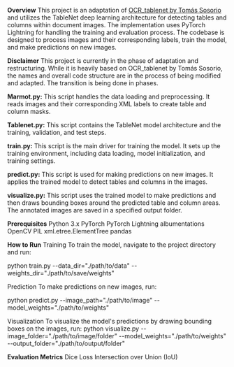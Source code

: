 **Overview**
This project is an adaptation of [OCR_tablenet by Tomás Sosorio](https://github.com/tomassosorio/OCR_tablenet) and utilizes the TableNet deep learning architecture for detecting tables and columns within document images. The implementation uses PyTorch Lightning for handling the training and evaluation process. The codebase is designed to process images and their corresponding labels, train the model, and make predictions on new images.

**Disclaimer**
This project is currently in the phase of adaptation and restructuring. While it is heavily based on OCR_tablenet by Tomás Sosorio, the names and overall code structure are in the process of being modified and adapted. The transition is being done in phases.


**Marmot.py:** This script handles the data loading and preprocessing. It reads images and their corresponding XML labels to create table and column masks.

**Tablenet.py:** This script contains the TableNet model architecture and the training, validation, and test steps.

**train.py:** This script is the main driver for training the model. It sets up the training environment, including data loading, model initialization, and training settings.

**predict.py:** This script is used for making predictions on new images. It applies the trained model to detect tables and columns in the images.

**visualize.py:** This script uses the trained model to make predictions and then draws bounding boxes around the predicted table and column areas. The annotated images are saved in a specified output folder.

**Prerequisites**
Python 3.x
PyTorch
PyTorch Lightning
albumentations
OpenCV
PIL
xml.etree.ElementTree
pandas


**How to Run**
Training
To train the model, navigate to the project directory and run:

python train.py --data_dir="./path/to/data" --weights_dir="./path/to/save/weights"

Prediction
To make predictions on new images, run:

python predict.py --image_path="./path/to/image" --model_weights="./path/to/weights"

Visualization
To visualize the model's predictions by drawing bounding boxes on the images, run:
python visualize.py --image_folder="./path/to/image/folder" --model_weights="./path/to/weights" --output_folder="./path/to/output/folder"

**Evaluation Metrics**
Dice Loss
Intersection over Union (IoU)




